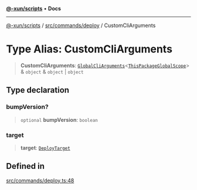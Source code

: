 [**@-xun/scripts**](../../../../README.md) • **Docs**

***

[@-xun/scripts](../../../../README.md) / [src/commands/deploy](../README.md) / CustomCliArguments

# Type Alias: CustomCliArguments

> **CustomCliArguments**: [`GlobalCliArguments`](../../../configure/type-aliases/GlobalCliArguments.md)\<[`ThisPackageGlobalScope`](../../../configure/enumerations/ThisPackageGlobalScope.md)\> & `object` & `object` \| `object`

## Type declaration

### bumpVersion?

> `optional` **bumpVersion**: `boolean`

### target

> **target**: [`DeployTarget`](../enumerations/DeployTarget.md)

## Defined in

[src/commands/deploy.ts:48](https://github.com/Xunnamius/xscripts/blob/ba9f63839da3826ddc001b87c07464b3feaa49e7/src/commands/deploy.ts#L48)
